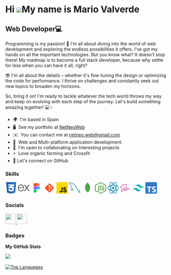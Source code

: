 # Hi ![](https://user-images.githubusercontent.com/18350557/176309783-0785949b-9127-417c-8b55-ab5a4333674e.gif)My name is Mario Valverde

## Web Developer💻

Programming is my passion! 🚀 I'm all about diving into the world of web
development and exploring the endless possibilities it offers. I've got my hands
on all the important technologies. But you know what? It doesn't stop there! My
roadmap is to become a full stack developer, because why settle for less when
you can have it all, right?

😎 I'm all about the details – whether it's fine-tuning the design or optimizing
the code for performance. I thrive on challenges and constantly seek out new
topics to broaden my horizons.

So, bring it on! I'm ready to tackle whatever the tech world throws my way and
keep on evolving with each step of the journey. Let's build something amazing
together! 💻✨

- 🌍  I'm based in Spain
- 🖥️  See my portfolio at [NetNeoWeb](https://netneodev.netlify.app/)
- ✉️  You can contact me at [netneo.web@gmail.com](mailto:netneo.web@gmail.com)
- 🧠  Web and Multi-platform application development.
- 🤝  I'm open to collaborating on Interesting projects
- ⚡  Love organic farming and Crossfit
- 🔗 Let's connect on GitHub

### Skills

<div>
<img src="https://raw.githubusercontent.com/MarioRivVal/netneodev-portfolio-v1/main/public/img/logos/css3.png" width="36" height="36" alt="css" />
<img src="https://github.com/MarioRivVal/netneodev-portfolio-v1/blob/main/public/img/logos/express.png?raw=true" width="36" height="36" alt="express" />
<img src="https://github.com/MarioRivVal/netneodev-portfolio-v1/blob/main/public/img/logos/figma.png?raw=true" width="36" height="36" alt="figma" />
<img src="https://github.com/MarioRivVal/netneodev-portfolio-v1/blob/main/public/img/logos/git.png?raw=true" width="36" height="36" alt="git" />
<img src="https://github.com/MarioRivVal/netneodev-portfolio-v1/blob/main/public/img/logos/javascript.png?raw=true" width="36" height="36" alt="js" />
<img src="https://github.com/MarioRivVal/netneodev-portfolio-v1/blob/main/public/img/logos/mysql.png?raw=true" width="36" height="36" alt="sql" />
<img src="https://github.com/MarioRivVal/netneodev-portfolio-v1/blob/main/public/img/logos/mongodb.png?raw=true" width="36" height="36" alt="mongodb" />
<img src="https://github.com/MarioRivVal/netneodev-portfolio-v1/blob/main/public/img/logos/nodejs.png?raw=true" width="36" height="36" alt="nodejs" />
<img src="https://github.com/MarioRivVal/netneodev-portfolio-v1/blob/main/public/img/logos/reactjs.png?raw=true" width="36" height="36" alt="reactjs" />
<img src="https://github.com/MarioRivVal/netneodev-portfolio-v1/blob/main/public/img/logos/sass.png?raw=true" width="36" height="36" alt="sass" />
<img src="https://github.com/MarioRivVal/netneodev-portfolio-v1/blob/main/public/img/logos/tailwind.png?raw=true" width="36" height="36" alt="tailwind" />
<img src="https://github.com/MarioRivVal/netneodev-portfolio-v1/blob/main/public/img/logos/typescript.png?raw=true" width="36" height="36" alt="typescript" />
</div>

### Socials

<p align="left"> <a href="https://www.github.com/MarioRivVal" target="_blank" rel="noreferrer"> <picture> <source media="(prefers-color-scheme: dark)" srcset="https://raw.githubusercontent.com/danielcranney/readme-generator/main/public/icons/socials/github-dark.svg" /> <source media="(prefers-color-scheme: light)" srcset="https://raw.githubusercontent.com/danielcranney/readme-generator/main/public/icons/socials/github.svg" /> <img src="https://raw.githubusercontent.com/danielcranney/readme-generator/main/public/icons/socials/github.svg" width="32" height="32" /> </picture> </a>  <a href="https://www.linkedin.com/in/mario-valverde-web-developer" target="_blank" rel="noreferrer"> <picture> <source media="(prefers-color-scheme: dark)" srcset="https://raw.githubusercontent.com/danielcranney/readme-generator/main/public/icons/socials/linkedin-dark.svg" /> <source media="(prefers-color-scheme: light)" srcset="https://raw.githubusercontent.com/danielcranney/readme-generator/main/public/icons/socials/linkedin.svg" /> <img src="https://raw.githubusercontent.com/danielcranney/readme-generator/main/public/icons/socials/linkedin.svg" width="32" height="32" /> </picture> </a></p>

### Badges

<b>My GitHub Stats</b>

<a href="http://www.github.com/MarioRivVal"><img src="https://github-readme-streak-stats.herokuapp.com/?user=MarioRivVal&stroke=ffffff&background=1c1917&ring=0891b2&fire=0891b2&currStreakNum=ffffff&currStreakLabel=0891b2&sideNums=ffffff&sideLabels=ffffff&dates=ffffff&hide_border=true" /></a>

<a href="https://github.com/MarioRivVal" align="left"><img src="https://github-readme-stats.vercel.app/api/top-langs/?username=MarioRivVal&langs_count=10&title_color=0891b2&text_color=ffffff&icon_color=0891b2&bg_color=1c1917&hide_border=true&locale=en&custom_title=Top%20%Languages" alt="Top Languages" /></a>
